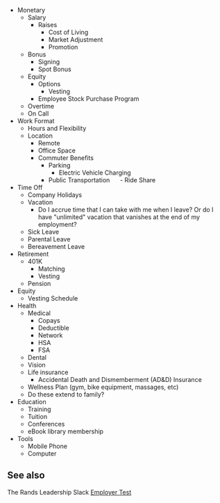 - Monetary
  - Salary
    - Raises
      - Cost of Living
      - Market Adjustment
      - Promotion
  - Bonus
    - Signing
    - Spot Bonus
  - Equity
    - Options
      - Vesting
    - Employee Stock Purchase Program
  - Overtime
  - On Call
- Work Format
  - Hours and Flexibility
  - Location
    - Remote
    - Office Space
    - Commuter Benefits
      - Parking
        - Electric Vehicle Charging
      - Public Transportation
      - Ride Share
- Time Off
  - Company Holidays
  - Vacation
    - Do I accrue time that I can take with me when I leave? Or do I have "unlimited" vacation that vanishes at the end of my employment?
  - Sick Leave
  - Parental Leave
  - Bereavement Leave
- Retirement
  - 401K
    - Matching
    - Vesting
  - Pension
- Equity
  - Vesting Schedule
- Health
  - Medical
    - Copays
    - Deductible
    - Network
    - HSA
    - FSA
  - Dental
  - Vision
  - Life insurance
    - Accidental Death and Dismemberment (AD&D) Insurance
  - Wellness Plan (gym, bike equipment, massages, etc)
  - Do these extend to family?
- Education
  - Training
  - Tuition
  - Conferences
  - eBook library membership
- Tools
  - Mobile Phone
  - Computer

## See also

The Rands Leadership Slack [Employer Test](https://github.com/randsleadershipslack/employer-test)

